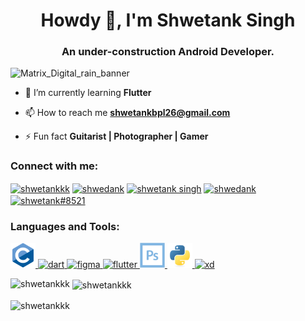 <h1 align="center">Howdy 👋, I'm Shwetank Singh</h1>
<h3 align="center">An under-construction Android Developer.</h3>

![Matrix_Digital_rain_banner](https://user-images.githubusercontent.com/56301894/158344308-f92fc0b6-a550-437d-87fa-197cc705dbac.gif)




- 🌱 I’m currently learning **Flutter**

- 📫 How to reach me **shwetankbpl26@gmail.com**

- ⚡ Fun fact **Guitarist | Photographer | Gamer**

<h3 align="left">Connect with me:</h3>
<p align="left">
<a href="https://dev.to/shwetankkk" target="blank"><img align="center" src="https://raw.githubusercontent.com/rahuldkjain/github-profile-readme-generator/master/src/images/icons/Social/devto.svg" alt="shwetankkk" height="30" width="40" /></a>
<a href="https://twitter.com/shwedank" target="blank"><img align="center" src="https://raw.githubusercontent.com/rahuldkjain/github-profile-readme-generator/master/src/images/icons/Social/twitter.svg" alt="shwedank" height="30" width="40" /></a>
<a href="https://linkedin.com/in/shwetank singh" target="blank"><img align="center" src="https://raw.githubusercontent.com/rahuldkjain/github-profile-readme-generator/master/src/images/icons/Social/linked-in-alt.svg" alt="shwetank singh" height="30" width="40" /></a>
<a href="https://instagram.com/shwedank" target="blank"><img align="center" src="https://raw.githubusercontent.com/rahuldkjain/github-profile-readme-generator/master/src/images/icons/Social/instagram.svg" alt="shwedank" height="30" width="40" /></a>
<a href="https://discord.gg/shwetank#8521" target="blank"><img align="center" src="https://raw.githubusercontent.com/rahuldkjain/github-profile-readme-generator/master/src/images/icons/Social/discord.svg" alt="shwetank#8521" height="30" width="40" /></a>
</p>

<h3 align="left">Languages and Tools:</h3>
<p align="left"> <a href="https://www.cprogramming.com/" target="_blank" rel="noreferrer"> <img src="https://raw.githubusercontent.com/devicons/devicon/master/icons/c/c-original.svg" alt="c" width="40" height="40"/> </a> <a href="https://dart.dev" target="_blank" rel="noreferrer"> <img src="https://www.vectorlogo.zone/logos/dartlang/dartlang-icon.svg" alt="dart" width="40" height="40"/> </a> <a href="https://www.figma.com/" target="_blank" rel="noreferrer"> <img src="https://www.vectorlogo.zone/logos/figma/figma-icon.svg" alt="figma" width="40" height="40"/> </a> <a href="https://flutter.dev" target="_blank" rel="noreferrer"> <img src="https://www.vectorlogo.zone/logos/flutterio/flutterio-icon.svg" alt="flutter" width="40" height="40"/> </a> <a href="https://www.photoshop.com/en" target="_blank" rel="noreferrer"> <img src="https://raw.githubusercontent.com/devicons/devicon/master/icons/photoshop/photoshop-line.svg" alt="photoshop" width="40" height="40"/> </a> <a href="https://www.python.org" target="_blank" rel="noreferrer"> <img src="https://raw.githubusercontent.com/devicons/devicon/master/icons/python/python-original.svg" alt="python" width="40" height="40"/> </a> <a href="https://www.adobe.com/products/xd.html" target="_blank" rel="noreferrer"> <img src="https://cdn.worldvectorlogo.com/logos/adobe-xd.svg" alt="xd" width="40" height="40"/> </a> </p>

<p><img align="left" src="https://github-readme-stats.vercel.app/api/top-langs?username=shwetankkk&show_icons=true&locale=en&layout=compact" alt="shwetankkk" /></p>

<p>&nbsp;<img align="center" src="https://github-readme-stats.vercel.app/api?username=shwetankkk&show_icons=true&locale=en" alt="shwetankkk" /></p>

<p><img align="center" src="https://github-readme-streak-stats.herokuapp.com/?user=shwetankkk&" alt="shwetankkk" /></p>



